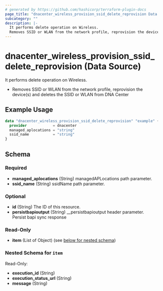 ```yaml
---
# generated by https://github.com/hashicorp/terraform-plugin-docs
page_title: "dnacenter_wireless_provision_ssid_delete_reprovision Data Source - terraform-provider-dnacenter"
subcategory: ""
description: |-
  It performs delete operation on Wireless.
  Removes SSID or WLAN from the network profile, reprovision the device(s) and deletes the SSID or WLAN from DNA Center
---
```


# dnacenter_wireless_provision_ssid_delete_reprovision (Data Source)

It performs delete operation on Wireless.

- Removes SSID or WLAN from the network profile, reprovision the device(s) and deletes the SSID or WLAN from DNA Center

## Example Usage

```terraform
data "dnacenter_wireless_provision_ssid_delete_reprovision" "example" {
  provider            = dnacenter
  managed_aplocations = "string"
  ssid_name           = "string"
}
```

<!-- schema generated by tfplugindocs -->
## Schema

### Required

- **managed_aplocations** (String) managedAPLocations path parameter.
- **ssid_name** (String) ssidName path parameter.

### Optional

- **id** (String) The ID of this resource.
- **persistbapioutput** (String) __persistbapioutput header parameter. Persist bapi sync response

### Read-Only

- **item** (List of Object) (see [below for nested schema](#nestedatt--item))

<a id="nestedatt--item"></a>
### Nested Schema for `item`

Read-Only:

- **execution_id** (String)
- **execution_status_url** (String)
- **message** (String)


